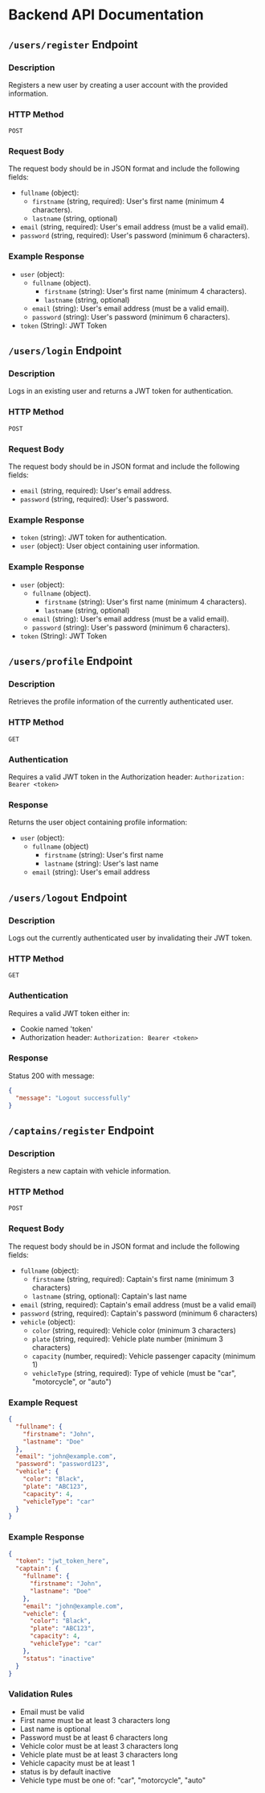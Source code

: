 # Backend API Documentation

## `/users/register` Endpoint

### Description

Registers a new user by creating a user account with the provided information.

### HTTP Method

`POST`

### Request Body

The request body should be in JSON format and include the following fields:

- `fullname` (object):
  - `firstname` (string, required): User's first name (minimum 4 characters).
  - `lastname` (string, optional)
- `email` (string, required): User's email address (must be a valid email).
- `password` (string, required): User's password (minimum 6 characters).

### Example Response

- `user` (object):
  - `fullname` (object).
    - `firstname` (string): User's first name (minimum 4 characters).
    - `lastname` (string, optional)
  - `email` (string): User's email address (must be a valid email).
  - `password` (string): User's password (minimum 6 characters).
- `token` (String): JWT Token

## `/users/login` Endpoint

### Description

Logs in an existing user and returns a JWT token for authentication.

### HTTP Method

`POST`

### Request Body

The request body should be in JSON format and include the following fields:

- `email` (string, required): User's email address.
- `password` (string, required): User's password.

### Example Response

- `token` (string): JWT token for authentication.
- `user` (object): User object containing user information.

### Example Response

- `user` (object):
  - `fullname` (object).
    - `firstname` (string): User's first name (minimum 4 characters).
    - `lastname` (string, optional)
  - `email` (string): User's email address (must be a valid email).
  - `password` (string): User's password (minimum 6 characters).
- `token` (String): JWT Token

## `/users/profile` Endpoint

### Description

Retrieves the profile information of the currently authenticated user.

### HTTP Method

`GET`

### Authentication

Requires a valid JWT token in the Authorization header:
`Authorization: Bearer <token>`

### Response

Returns the user object containing profile information:

- `user` (object):
  - `fullname` (object)
    - `firstname` (string): User's first name
    - `lastname` (string): User's last name
  - `email` (string): User's email address

## `/users/logout` Endpoint

### Description

Logs out the currently authenticated user by invalidating their JWT token.

### HTTP Method

`GET`

### Authentication

Requires a valid JWT token either in:

- Cookie named 'token'
- Authorization header: `Authorization: Bearer <token>`

### Response

Status 200 with message:

```json
{
  "message": "Logout successfully"
}
```

## `/captains/register` Endpoint

### Description

Registers a new captain with vehicle information.

### HTTP Method

`POST`

### Request Body

The request body should be in JSON format and include the following fields:

- `fullname` (object):
  - `firstname` (string, required): Captain's first name (minimum 3 characters)
  - `lastname` (string, optional): Captain's last name
- `email` (string, required): Captain's email address (must be a valid email)
- `password` (string, required): Captain's password (minimum 6 characters)
- `vehicle` (object):
  - `color` (string, required): Vehicle color (minimum 3 characters)
  - `plate` (string, required): Vehicle plate number (minimum 3 characters)
  - `capacity` (number, required): Vehicle passenger capacity (minimum 1)
  - `vehicleType` (string, required): Type of vehicle (must be "car", "motorcycle", or "auto")

### Example Request

```json
{
  "fullname": {
    "firstname": "John",
    "lastname": "Doe"
  },
  "email": "john@example.com",
  "password": "password123",
  "vehicle": {
    "color": "Black",
    "plate": "ABC123",
    "capacity": 4,
    "vehicleType": "car"
  }
}
```

### Example Response

```json
{
  "token": "jwt_token_here",
  "captain": {
    "fullname": {
      "firstname": "John",
      "lastname": "Doe"
    },
    "email": "john@example.com",
    "vehicle": {
      "color": "Black",
      "plate": "ABC123",
      "capacity": 4,
      "vehicleType": "car"
    },
    "status": "inactive"
  }
}
```

### Validation Rules

- Email must be valid
- First name must be at least 3 characters long
- Last name is optional
- Password must be at least 6 characters long
- Vehicle color must be at least 3 characters long
- Vehicle plate must be at least 3 characters long
- Vehicle capacity must be at least 1
- status is by default inactive
- Vehicle type must be one of: "car", "motorcycle", "auto"
